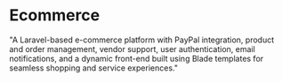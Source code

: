 # Ecommerce
"A Laravel-based e-commerce platform with PayPal integration, product and order management, vendor support, user authentication, email notifications, and a dynamic front-end built using Blade templates for seamless shopping and service experiences."
